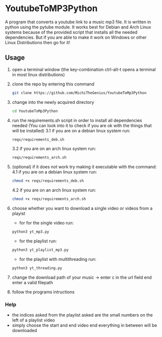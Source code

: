 # YoutubeToMP3Python

A program that converts a youtube link to a music mp3 file. It is written in python using the pytube module. It works best for Debian and Arch Linux systems because of the provided script that installs all the needed dependencies. But if you are able to make it work on Windows or other Linux Distributions then go for it!

## Usage
1. open a terminal window (the key-combination ctrl-alt-t opens a terminal in most linux distributions)
2. clone the repo by entering this command
	```sh
	git clone https://github.com/MichiTheGenius/YoutubeToMp3Python
	```
2. change into the newly acquired directory
	```sh
	cd YoutubeToMp3Python
	```
3. run the requirements.sh script in order to install all dependencies needed
	(You can look into it to check if you are ok with the things that will be installed)
	3.1 if you are on a debian linux system run:
	```sh
	reqs/requirements_deb.sh
	```
	3.2 if you are on an arch linux system run:
	```sh
	reqs/requirements_arch.sh
	```
4. (optional) if it does not work try making it executable with the command:
	4.1 if you are on a debian linux system run:
	```sh
	chmod +x reqs/requirements_deb.sh
	```
	4.2 if you are on an arch linux system run:
	```sh
	chmod +x reqs/requirements_arch.sh
	```
5. choose whether you want to download a single video or videos from a playist
	- for for the single video run:
	```sh
	python3 yt_mp3.py
	```

	- for the playlist run:
	```sh
	python3 yt_playlist_mp3.py
	```

	- for the playlist with multithreading run:
	```sh
	python3 yt_threading.py
	```

6. change the download path of your music -> enter c in the url field end enter a valid filepath
7. follow the programs intructions

### Help
- the indices asked from the playlist asked are the small numbers on the left of a playlist video
- simply choose the start and end video end everything in between will be downloaded

